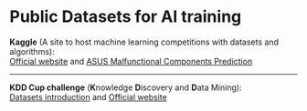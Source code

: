 # Public Datasets for AI training
**Kaggle** (A site to host machine learning competitions with datasets and algorithms):  
[Official website](https://www.kaggle.com/) and [ASUS Malfunctional Components Prediction](https://www.kaggle.com/c/pakdd-cup-2014/data)
***

**KDD Cup challenge** (**K**nowledge **D**iscovery and **D**ata Mining):  
[Datasets introduction](http://www.jianshu.com/p/70be2e313df1) and [Official website](http://www.kdd.org/kdd-cup/view/kdd-cup-2016)
